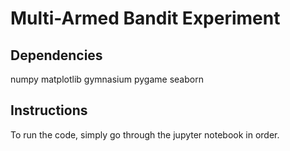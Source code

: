 # Multi-Armed Bandit Experiment

## Dependencies
numpy
matplotlib
gymnasium
pygame
seaborn

## Instructions
To run the code, simply go through the jupyter notebook in order. 